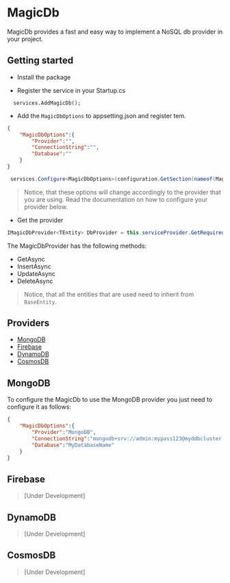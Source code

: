 # MagicDb

MagicDb provides a fast and easy way to implement a NoSQL db provider in your project.

## Getting started

- Install the package

- Register the service in your Startup.cs

```cshsarp
  services.AddMagicDb();
```

- Add the `MagicDbOptions` to appsetting.json and register tem.

```json
{
    "MagicDbOptions":{
        "Provider":"",
        "ConnectionString":"",
        "Database":""
    }
}
```
```csharp
 services.Configure<MagicDbOptions>(configuration.GetSection(nameof(MagicDbOptions)));
```

> Notice, that these options will change accordingly to the provider that you are using. Read the documentation on how to configure your provider below.

- Get the provider

```csharp
IMagicDbProvider<TEntity> DbProvider = this.serviceProvider.GetRequiredService<IMagicDbProvider<TEntity>>();
```

The MagicDbProvider has the following methods:
- GetAsync
- InsertAsync
- UpdateAsync
- DeleteAsync

> Notice, that all the entities that are used need to inherit from `BaseEntity`.

## Providers
* [MongoDB](#MongoDB)
* [Firebase](#Firebase)
* [DynamoDB](#DynamoDB)
* [CosmosDB](#CosmosDB)


## MongoDB

To configure the MagicDb to use the MongoDB provider you just need to configure it as follows:

```json
{
    "MagicDbOptions":{
        "Provider":"MongoDB",
        "ConnectionString":"mongodb+srv://admin:mypass123@myddbcluster.c900q.mongodb.net/magicboxDb?retryWrites=true&w=majority",
        "Database":"MyDatabaseName"
    }
}
```

## Firebase

> [Under Development]

## DynamoDB
> [Under Development]

## CosmosDB
> [Under Development]
